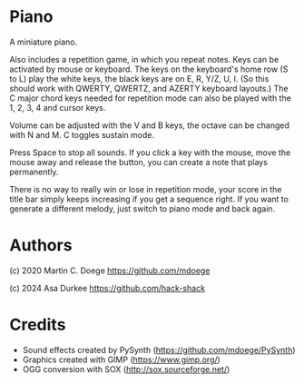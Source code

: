 # Piano
A miniature piano.

Also includes a repetition game, in which you repeat notes.
Keys can be activated by mouse or keyboard.
The keys on the keyboard's home row (S to L) play the white keys, the black keys are on E, R, Y/Z, U, I. (So this should work with QWERTY, QWERTZ, and AZERTY keyboard layouts.) The C major chord keys needed for repetition mode can also be played with the 1, 2, 3, 4 and cursor keys.

Volume can be adjusted with the V and B keys, the octave can be changed with N and M. C toggles sustain mode.

Press Space to stop all sounds. If you click a key with the mouse, move the mouse away and release the button, you can create a note that plays permanently.

There is no way to really win or lose in repetition mode, your score in the title bar simply keeps increasing if you get a sequence right. If you want to generate a different melody, just switch to piano mode and back again.

# Authors
(c) 2020 Martin C. Doege
https://github.com/mdoege

(c) 2024 Asa Durkee
https://github.com/hack-shack

# Credits
* Sound effects created by PySynth (https://github.com/mdoege/PySynth)
* Graphics created with GIMP (https://www.gimp.org/)
* OGG conversion with SOX (http://sox.sourceforge.net/)